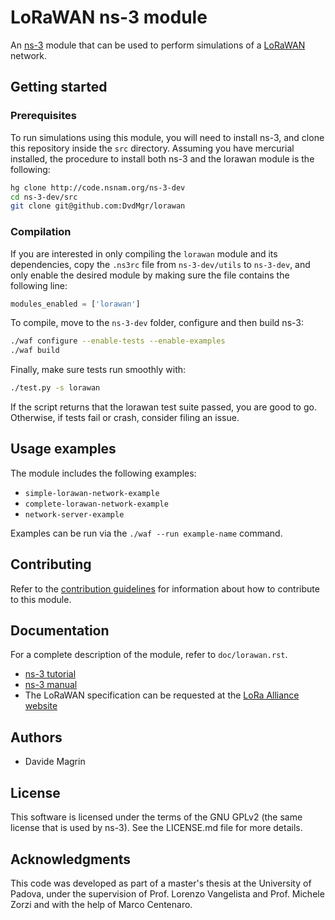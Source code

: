 # LoRaWAN ns-3 module #

An [ns-3](https://www.nsnam.org "ns-3 Website") module that can be used to
perform simulations of a [LoRaWAN](http://www.lora-alliance.org/technology "LoRa
Alliance") network.

## Getting started ##

### Prerequisites ###

To run simulations using this module, you will need to install ns-3, and clone
this repository inside the `src` directory. Assuming you have mercurial
installed, the procedure to install both ns-3 and the lorawan module is the
following:

```bash
hg clone http://code.nsnam.org/ns-3-dev
cd ns-3-dev/src
git clone git@github.com:DvdMgr/lorawan
```

### Compilation ###

If you are interested in only compiling the `lorawan` module and its
dependencies, copy the `.ns3rc` file from `ns-3-dev/utils` to `ns-3-dev`, and
only enable the desired module by making sure the file contains the following
line:

```python
modules_enabled = ['lorawan']
```

To compile, move to the `ns-3-dev` folder, configure and then build ns-3:

```bash
./waf configure --enable-tests --enable-examples
./waf build
```

Finally, make sure tests run smoothly with:

```bash
./test.py -s lorawan
```

If the script returns that the lorawan test suite passed, you are good to go.
Otherwise, if tests fail or crash, consider filing an issue.

## Usage examples ##

The module includes the following examples:

- `simple-lorawan-network-example`
- `complete-lorawan-network-example`
- `network-server-example`

Examples can be run via the `./waf --run example-name` command.

## Contributing ##

Refer to the [contribution guidelines](CONTRIBUTING.md) for information about
how to contribute to this module.

## Documentation ##

For a complete description of the module, refer to `doc/lorawan.rst`.

- [ns-3 tutorial](https://www.nsnam.org/docs/tutorial/html "ns-3 Tutorial")
- [ns-3 manual](https://www.nsnam.org/docs/manual/html "ns-3 Manual")
- The LoRaWAN specification can be requested at the [LoRa Alliance
  website](http://www.lora-alliance.org)

## Authors ##

- Davide Magrin

## License ##

This software is licensed under the terms of the GNU GPLv2 (the same license
that is used by ns-3). See the LICENSE.md file for more details.

## Acknowledgments ##

This code was developed as part of a master's thesis at the University of
Padova, under the supervision of Prof. Lorenzo Vangelista and Prof. Michele
Zorzi and with the help of Marco Centenaro.
